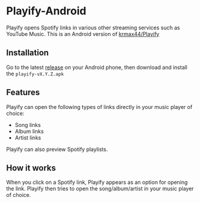 # Playify-Android
Playify opens Spotify links in various other streaming services such as YouTube Music.
This is an Android version of [krmax44/Playify](https://github.com/krmax44/Playify)

## Installation
Go to the latest [release](https://github.com/heidecjj/Playify-Android/releases) on your Android
phone, then download and install the `playify-vX.Y.Z.apk`

## Features
Playify can open the following types of links directly in your music player of choice:

* Song links
* Album links
* Artist links

Playify can also preview Spotify playlists.

## How it works
When you click on a Spotify link, Playify appears as an option for opening the link.
Playify then tries to open the song/album/artist in your music player of choice.
